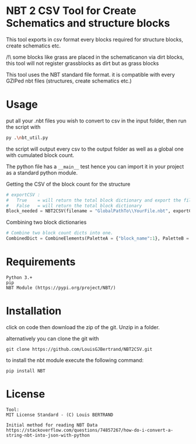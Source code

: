 # NBT 2 CSV Tool for Create Schematics and structure blocks

This tool exports in csv format every blocks required for structure blocks, create schematics etc.

/!\ some blocks like grass are placed in the schematicanon via dirt blocks, this tool will not register grassblocks as dirt but as grass blocks

This tool uses the NBT standard file format. it is compatible with every GZIPed nbt files (structures, create schematics etc.)

# Usage

put all your .nbt files you wish to convert to csv in the input folder, then run the script with

```bash
py .\nbt_util.py
```

the script will output every csv to the output folder as well as a global one with cumulated block count.

The python file has a `__main__` test hence you can import it in your project as a standard python module.


Getting the CSV of the block count for the structure

```py
# exportCSV :
#   True    = will return the total block dictionary and export the file to CSV
#   False   = will return the total block dictionary
Block_needed = NBT2CSV(filename = "GlobalPathTo\\YourFile.nbt", exportCSV = True)
```

Combining two block dictionaries

```py
# Combine two block count dicts into one.
CombinedDict = CombineElements(PaletteA = {"block_name":1}, PaletteB = {"block_name":5})
```


# Requirements

```
Python 3.+
pip
NBT Module (https://pypi.org/project/NBT/)
```

# Installation

click on code then download the zip of the git. Unzip in a folder.

alternatively you can clone the git with

```
git clone https://github.com/LouisGJBertrand/NBT2CSV.git
```

to install the nbt module execute the following command:

```batch
pip install NBT
```

# License

```
Tool:
MIT License Standard - (C) Louis BERTRAND

Initial method for reading NBT Data
https://stackoverflow.com/questions/74857267/how-do-i-convert-a-string-nbt-into-json-with-python
```